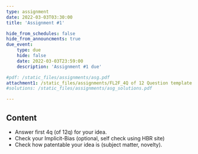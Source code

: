 ```yaml
---
type: assignment
date: 2022-03-03T03:30:00
title: 'Assignment #1'

hide_from_schedules: false
hide_from_announcments: true
due_event:
    type: due
    hide: false
    date: 2022-03-03T23:59:00
    description: 'Assignment #1 due'

#pdf: /static_files/assignments/asg.pdf
attachment1: /static_files/assignments/FL2F_4Q of 12 Question template.pptx
#solutions: /static_files/assignments/asg_solutions.pdf

---
```

## Content
- Answer first 4q (of 12q) for your idea.
- Check your Implicit-Bias (optional, self check using HBR site)
- Check how patentable your idea is (subject matter, novelty).



